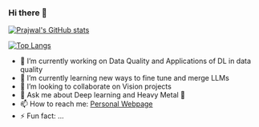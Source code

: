 ### Hi there 👋

[![Prajwal's GitHub stats](https://github-readme-stats.vercel.app/api?username=prajwalsood&count_private=true&show_icons=true&theme=radical)](https://github.com/anuraghazra/github-readme-stats)

[![Top Langs](https://github-readme-stats.vercel.app/api/top-langs/?username=prajwalsood&theme=radical)](https://github.com/anuraghazra/github-readme-stats)

- 🔭 I’m currently working on Data Quality and Applications of DL in data quality
- 🌱 I’m currently learning new ways to fine tune and merge LLMs
- 👯 I’m looking to collaborate on Vision projects
- 💬 Ask me about Deep learning and Heavy Metal :guitar:
- 📫 How to reach me: [Personal Webpage](https://www.amlohapps.co.in/prajwalsood)
- ⚡ Fun fact: ...

<!--
**PrajwalSood/PrajwalSood** is a ✨ _special_ ✨ repository because its `README.md` (this file) appears on your GitHub profile.

Here are some ideas to get you started:

- 🔭 I’m currently working on ...
- 🌱 I’m currently learning ...
- 👯 I’m looking to collaborate on ...
- 🤔 I’m looking for help with ...
- 💬 Ask me about ...
- 📫 How to reach me: ...
- 😄 Pronouns: ...
- ⚡ Fun fact: ...
-->
